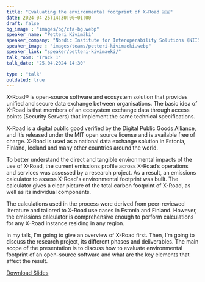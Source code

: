 ```yaml
---
title: "Evaluating the environmental footprint of X-Road 🇬🇧"
date: 2024-04-25T14:30:00+01:00
draft: false
bg_image : "images/bg/cta-bg.webp"
speaker_name: "Petteri Kivimäki"
speaker_company: "Nordic Institute for Interoperability Solutions (NIIS)"
speaker_image : "images/teams/petteri-kivimaeki.webp"
speaker_link: "speaker/petteri-kivimaeki/"
talk_room: "Track 1"
talk_date: "25.04.2024 14:30"

type : "talk"
outdated: true
---
```


X-Road® is open-source software and ecosystem solution that provides unified and secure data exchange between organisations. The basic idea of X-Road is that members of an ecosystem exchange data through access points (Security Servers) that implement the same technical specifications.

X-Road is a digital public good verified by the Digital Public Goods Alliance, and it’s released under the MIT open source license and is available free of charge. X-Road is used as a national data exchange solution in Estonia, Finland, Iceland and many other countries around the world.

To better understand the direct and tangible environmental impacts of the use of X-Road, the current emissions profile across X-Road’s operations and services was assessed by a research project. As a result, an emissions calculator to assess X-Road's environmental footprint was built. The calculator gives a clear picture of the total carbon footprint of X-Road, as well as its individual components.

The calculations used in the process were derived from peer-reviewed literature and tailored to X-Road use cases in Estonia and Finland. However, the emissions calculator is comprehensive enough to perform calculations for any X-Road instance residing in any region.

In my talk, I'm going to give an overview of X-Road first. Then, I'm going to discuss the research project, its different phases and deliverables. The main scope of the presentation is to discuss how to evaluate environmental footprint of an open-source software and what are the key elements that affect the result.

[<i class='tf-ion-android-download'></i> Download Slides](/files/slides/Petteri_Kivimaeki-Evaluating_the_Environmental_Footprint_of_X-Road.pdf)
